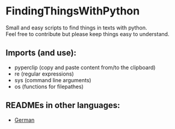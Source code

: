 # FindingThingsWithPython
Small and easy scripts to find things in texts with python.  
Feel free to contribute but please keep things easy to understand. 

## Imports (and use):
- pyperclip (copy and paste content from/to the clipboard)
- re (regular expressions)
- sys (command line arguments)
- os (functions for filepathes)

## READMEs in other languages:
- [German](README_de.md)